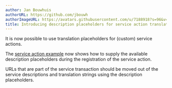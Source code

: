 ```yaml
---
author: Jan Bouwhuis
authorURL: https://github.com/jbouwh
authorImageURL: https://avatars.githubusercontent.com/u/7188918?s=96&v=4
title: Introducing description placeholders for service action translations
---
```

It is now possible to use translation placeholders for (custom) service actions.

The [service action example](/docs/core/integration-quality-scale/rules/action-setup?_highlight=hass.services.async_register#example-implementation) now shows how to supply the available description placeholders during the registration of the service action.

URLs that are part of the service transaction should be moved out of the service descriptions and translation strings using the description placeholders.
